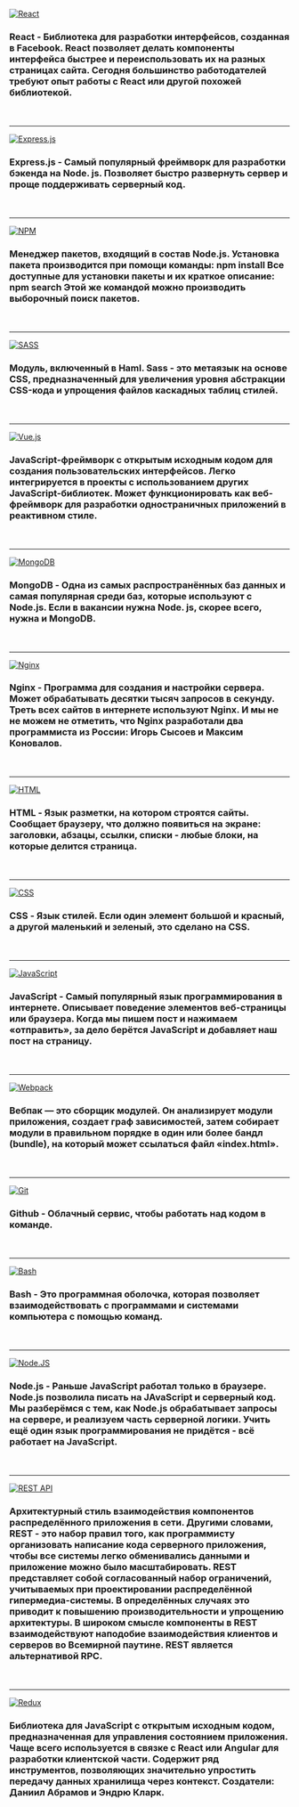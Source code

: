[![React](https://img.shields.io/badge/react-090909.svg?style=for-the-badge&logo=react&logoColor=%2361DAFB)](/ 'React')
### React - Библиотека для разработки интерфейсов, созданная в Facebook. React позволяет делать компоненты интерфейса быстрее и переиспользовать их на разных страницах сайта. Сегодня большинство работодателей требуют опыт работы с React или другой похожей библиотекой.

<p style="margin: 50px 0"></p>

***
[![Express.js](https://img.shields.io/badge/express.js-090909.svg?style=for-the-badge&logo=express&logoColor=%2361DAFB)](/ 'Express.js')

### Express.js - Самый популярный фреймворк для разработки бэкенда на Node. js. Позволяет быстро развернуть сервер и проще поддерживать серверный код.

<p style="margin: 50px 0"></p>

***
[![NPM](https://img.shields.io/badge/NPM-090909.svg?style=for-the-badge&logo=npm&logoColor=white)](/ 'NPM')

### Менеджер пакетов, входящий в состав Node.js. Установка пакета производится при помощи команды: npm install Все доступные для установки пакеты и их краткое описание: npm search Этой же командой можно производить выборочный поиск пакетов.

<p style="margin: 50px 0"></p>

***
[![SASS](https://img.shields.io/badge/SASS-090909.svg?style=for-the-badge&logo=SASS&logoColor=hotpink)](/ 'SASS')

### Модуль, включенный в Haml. Sass - это метаязык на основе CSS, предназначенный для увеличения уровня абстракции CSS-кода и упрощения файлов каскадных таблиц стилей.

<p style="margin: 50px 0"></p>

***
[![Vue.js](https://img.shields.io/badge/vue.js-090909.svg?style=for-the-badge&logo=vuedotjs&logoColor=%234FC08D)](/ 'Vue.js')

### JavaScript-фреймворк с открытым исходным кодом для создания пользовательских интерфейсов. Легко интегрируется в проекты с использованием других JavaScript-библиотек. Может функционировать как веб-фреймворк для разработки одностраничных приложений в реактивном стиле.

<p style="margin: 50px 0"></p>

***
[![MongoDB](https://img.shields.io/badge/Mongo_DB-090909.svg?style=for-the-badge&logo=mongodb&logoColor=green)](/ 'MongoDB')

### MongoDB - Одна из самых распространённых баз данных и самая популярная среди баз, которые используют с Node.js. Если в вакансии нужна Node. js, скорее всего, нужна и MongoDB.

<p style="margin: 50px 0"></p>

***
[![Nginx](https://img.shields.io/badge/nginx-090909.svg?style=for-the-badge&logo=nginx&logoColor=green)](/ 'Nginx')

### Nginx - Программа для создания и настройки сервера. Может обрабатывать десятки тысяч запросов в секунду. Треть всех сайтов в интернете используют Nginx. И мы не не можем не отметить, что Nginx разработали два программиста из России: Игорь Сысоев и Максим Коновалов.

<p style="margin: 50px 0"></p>

***
[![HTML](https://img.shields.io/badge/-HTML-090909?style=for-the-badge&logo=html5)](/ 'HTML')

### HTML - Язык разметки, на котором строятся сайты. Сообщает браузеру, что должно появиться на экране: заголовки, абзацы, ссылки, списки - любые блоки, на которые делится страница.

<p style="margin: 50px 0"></p>

***
[![CSS](https://img.shields.io/badge/-CSS-090909?style=for-the-badge&logo=css3&logoColor=blue)](/ 'CSS')

### CSS - Язык стилей. Если один элемент большой и красный, а другой маленький и зеленый, это сделано на CSS.

<p style="margin: 50px 0"></p>

***
[![JavaScript](https://img.shields.io/badge/-JavaScript-090909?style=for-the-badge&logo=JavaScript&logoColor=E9D54D)](/ 'JavaScript')

### JavaScript - Самый популярный язык программирования в интернете. Описывает поведение элементов веб-страницы или браузера. Когда мы пишем пост и нажимаем «отправить», за дело берётся JavaScript и добавляет наш пост на страницу.

<p style="margin: 50px 0"></p>

***
[![Webpack](https://img.shields.io/badge/-Webpack-090909?style=for-the-badge&logo=Webpack)](/ 'Webpack')

### Вебпак — это сборщик модулей. Он анализирует модули приложения, создает граф зависимостей, затем собирает модули в правильном порядке в один или более бандл (bundle), на который может ссылаться файл «index.html».

<p style="margin: 50px 0"></p>

***
[![Git](https://img.shields.io/badge/-Git-090909?style=for-the-badge&logo=Git)](/ 'Git')

### Github - Облачный сервис, чтобы работать над кодом в команде.

<p style="margin: 50px 0"></p>

***
[![Bash](https://img.shields.io/badge/-Bash-090909?style=for-the-badge&logo=gnu-bash&logoColor=white)](/ 'Bash')

### Bash - Это программная оболочка, которая позволяет взаимодействовать с программами и системами компьютера с помощью команд.

<p style="margin: 50px 0"></p>

***
[![Node.JS](https://img.shields.io/badge/-Node.JS-090909?style=for-the-badge&logo=nodedotjs)](/ 'Node.JS')

### Node.js - Раньше JavaScript работал только в браузере. Node.js позволила писать на JAvaScript и серверный код. Мы разберёмся с тем, как Node.js обрабатывает запросы на сервере, и реализуем часть серверной логики. Учить ещё один язык программирования не придётся - всё работает на JavaScript.

<p style="margin: 50px 0"></p>

***
[![REST API](https://img.shields.io/badge/REST_API-090909.svg?style=for-the-badge&logo=strapi&logoColor=blue)](/ 'REST API')

### Архитектурный стиль взаимодействия компонентов распределённого приложения в сети. Другими словами, REST - это набор правил того, как программисту организовать написание кода серверного приложения, чтобы все системы легко обменивались данными и приложение можно было масштабировать. REST представляет собой согласованный набор ограничений, учитываемых при проектировании распределённой гипермедиа-системы. В определённых случаях это приводит к повышению производительности и упрощению архитектуры. В широком смысле компоненты в REST взаимодействуют наподобие взаимодействия клиентов и серверов во Всемирной паутине. REST является альтернативой RPC.

<p style="margin: 50px 0"></p>

***
[![Redux](https://img.shields.io/badge/redux-090909.svg?style=for-the-badge&logo=redux&logoColor=white)](/ 'Redux')

### Библиотека для JavaScript с открытым исходным кодом, предназначенная для управления состоянием приложения. Чаще всего используется в связке с React или Angular для разработки клиентской части. Содержит ряд инструментов, позволяющих значительно упростить передачу данных хранилища через контекст. Создатели: Даниил Абрамов и Эндрю Кларк.
